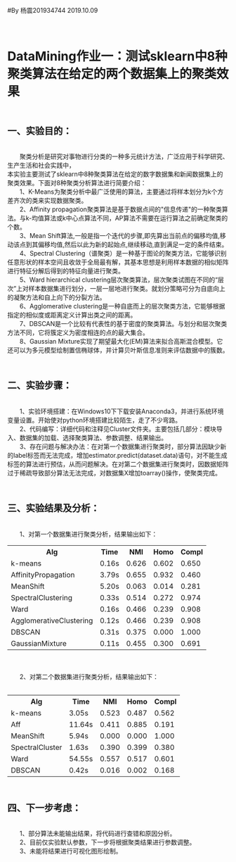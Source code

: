#By 杨震201934744 2019.10.09

<br />DataMining作业一：测试sklearn中8种聚类算法在给定的两个数据集上的聚类效果
=

<br />一、实验目的：
-

<br />&emsp;&emsp;聚类分析是研究对事物进行分类的一种多元统计方法，广泛应用于科学研究、生产生活和社会实践中，<br />本实验主要测试了sklearn中8种聚类算法在给定的数字数据集和新闻数据集上的聚类效果。下面对8种聚类分析算法进行简要介绍：
<br />&emsp;&emsp;1、K-Means为聚类分析中最广泛使用的算法，主要通过将样本划分为k个方差齐次的类来实现数据聚类。
<br />&emsp;&emsp;2、Affinity propagation聚类算法是基于数据点间的"信息传递"的一种聚类算法。与k-均值算法或k中心点算法不同，AP算法不需要在运行算法之前确定聚类的个数。
<br />&emsp;&emsp;3、Mean Shift算法,一般是指一个迭代的步骤,即先算出当前点的偏移均值,移动该点到其偏移均值,然后以此为新的起始点,继续移动,直到满足一定的条件结束。
<br />&emsp;&emsp;4、Spectral Clustering（谱聚类）是一种基于图论的聚类方法，它能够识别任意形状的样本空间且收敛于全局最有解，其基本思想是利用样本数据的相似矩阵进行特征分解后得到的特征向量进行聚类。
<br />&emsp;&emsp;5、Ward hierarchical clustering层次聚类算法，层次聚类试图在不同的“层次”上对样本数据集进行划分，一层一层地进行聚类。就划分策略可分为自底向上的凝聚方法和自上向下的分裂方法。
<br />&emsp;&emsp;6、Agglomerative clustering是一种自底而上的层次聚类方法，它能够根据指定的相似度或距离定义计算出类之间的距离。
<br />&emsp;&emsp;7、DBSCAN是一个比较有代表性的基于密度的聚类算法。与划分和层次聚类方法不同，它将簇定义为密度相连的点的最大集合。
<br />&emsp;&emsp;8、Gaussian Mixture实现了期望最大化(EM)算法来拟合高斯混合模型。它还可以为多元模型绘制置信椭球体，并计算贝叶斯信息准则来评估数据中的簇数。

<br />二、实验步骤：
-

<br />&emsp;&emsp;1、实验环境搭建：在Windows10下下载安装Anaconda3，并进行系统环境变量设置。开始使对python环境搭建比较陌生，走了不少弯路。
<br />&emsp;&emsp;2、代码编写：详细代码和注释见Cluster文件夹。主要包括几部分：模块导入、数据集的加载、选择聚类算法、参数调整、结果输出。
<br />&emsp;&emsp;3、存在问题与解决办法：在对第一个数据集进行聚类时，部分算法因缺少新的label标签而无法完成，增加estimator.predict(dataset.data)语句，对不能生成标签的算法进行预估，从而问题解决。在对第二个数据集进行聚类时，因数据矩阵过于稀疏导致部分算法无法完成，对数据集X增加toarray()操作，使聚类完成。

<br />三、实验结果及分析：
-

<br />&emsp;&emsp;1、对第一个数据集进行聚类分析，结果输出如下：
<br /><table>
        <tr>
              <th>Alg</th>
              <th>Time</th>
              <th>NMI</th>
              <th>Homo</th>
              <th>Compl</th>
        </tr>
        <tr>
            <td>k-means</td>
            <td>0.16s </td>
            <td>0.626</td>
            <td>0.602 </td>
            <td>0.650</td>
         </tr>
         <tr>
            <td>AffinityPropagation </td>
            <td>3.79s </td>
            <td>0.655</td>
            <td>0.932 </td>
            <td>0.460</td>
         </tr>
         <tr>
            <td>MeanShift</td>
            <td> 5.20s </td>
            <td>0.063</td>
            <td>0.014 </td>
            <td>0.281</td>
         </tr>
         <tr>
            <td>SpectralClustering</td>
            <td> 0.33s </td>
            <td>0.514  </td>
            <td>0.272  </td>
            <td>0.974  </td>
         </tr>
         <tr>
            <td>Ward </td>
            <td>0.16s </td>
            <td>0.466 </td>
            <td>0.239 </td>
            <td>0.908</td>
         </tr>
         <tr>
            <td>AgglomerativeClustering </td>
            <td>0.12s </td>
            <td>0.466</td>
            <td>0.239 </td>
            <td>0.908</td>
         </tr>
         <tr>
            <td>DBSCAN</td>
            <td>0.31s </td>
            <td>0.375 </td>
            <td>0.000 </td>
            <td>1.000 </td>
         </tr>
         <tr>
            <td>GaussianMixture</td>
            <td>0.11s </td>
            <td>0.455 </td>
            <td>0.300 </td>
            <td>0.691 </td>
         </tr>
      <table>      
<br />&emsp;&emsp;2、对第二个数据集进行聚类分析，结果输出如下：
<br /><table>
        <tr>
              <th>Alg</th>
              <th>Time</th>
              <th>NMI</th>
              <th>Homo</th>
              <th>Compl</th>
        </tr>
        <tr>
            <td>k-means</td>
            <td>3.05s </td>
            <td>0.523</td>
            <td>0.487 </td>
            <td>0.562</td>
         </tr>
         <tr>
            <td>Aff </td>
            <td>11.64s </td>
            <td>0.411</td>
            <td>0.885 </td>
            <td>0.191</td>
         </tr>
         <tr>
            <td>MeanShift </td>
            <td>5.94s </td>
            <td>0.000 </td>
            <td>0.000 </td>
            <td>1.000 </td>
         </tr>
         <tr>
            <td>SpectralCluster</td>
            <td>1.63s </td>
            <td>0.390</td>
            <td>0.399 </td>
            <td>0.380</td>
         </tr>
         <tr>
            <td>Ward </td>
            <td>54.55s </td>
            <td>0.557 </td>
            <td>0.517 </td>
            <td>0.601 </td>
         </tr>
         <tr>
            <td>DBSCAN </td>
            <td>0.42s </td>
            <td>0.016 </td>
            <td>0.002 </td>
            <td>0.168</td>
         </tr>
      <table>   

<br />四、下一步考虑：
-
<br />&emsp;&emsp;1、部分算法未能输出结果，将代码进行查错和原因分析。
<br />&emsp;&emsp;2、目前仅实验默认参数，下一步将根据聚类结果进行参数调整。
<br />&emsp;&emsp;3、未能将结果进行可视化图形绘制。  
